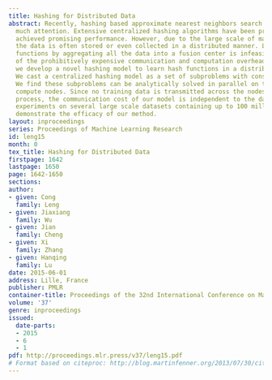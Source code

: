 ```yaml
---
title: Hashing for Distributed Data
abstract: Recently, hashing based approximate nearest neighbors search has attracted
  much attention. Extensive centralized hashing algorithms have been proposed and
  achieved promising performance. However, due to the large scale of many applications,
  the data is often stored or even collected in a distributed manner. Learning hash
  functions by aggregating all the data into a fusion center is infeasible because
  of the prohibitively expensive communication and computation overhead. In this paper,
  we develop a novel hashing model to learn hash functions in a distributed setting.
  We cast a centralized hashing model as a set of subproblems with consensus constraints.
  We find these subproblems can be analytically solved in parallel on the distributed
  compute nodes. Since no training data is transmitted across the nodes in the learning
  process, the communication cost of our model is independent to the data size. Extensive
  experiments on several large scale datasets containing up to 100 million samples
  demonstrate the efficacy of our method.
layout: inproceedings
series: Proceedings of Machine Learning Research
id: leng15
month: 0
tex_title: Hashing for Distributed Data
firstpage: 1642
lastpage: 1650
page: 1642-1650
sections: 
author:
- given: Cong
  family: Leng
- given: Jiaxiang
  family: Wu
- given: Jian
  family: Cheng
- given: Xi
  family: Zhang
- given: Hanqing
  family: Lu
date: 2015-06-01
address: Lille, France
publisher: PMLR
container-title: Proceedings of the 32nd International Conference on Machine Learning
volume: '37'
genre: inproceedings
issued:
  date-parts:
  - 2015
  - 6
  - 1
pdf: http://proceedings.mlr.press/v37/leng15.pdf
# Format based on citeproc: http://blog.martinfenner.org/2013/07/30/citeproc-yaml-for-bibliographies/
---
```

